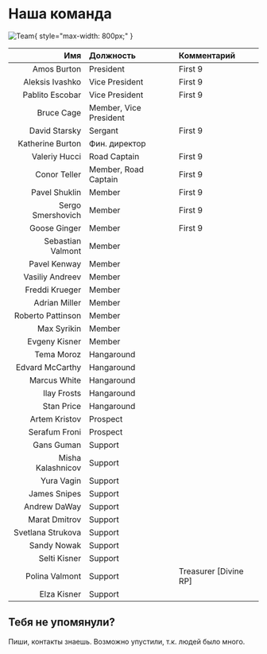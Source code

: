 # Наша команда
![Team](/img/screen_team.jpg){ style="max-width: 800px;" }

| Имя        | Должность      | Комментарий |
| ------------: |:--------------|:--------------|
| Amos Burton | President | First 9 |
| Aleksis Ivashko | Vice President | First 9 |
| Pablito Escobar | Vice President | First 9 |
| Bruce Cage | Member, Vice President |  |
| David Starsky | Sergant | First 9 |
| Katherine Burton | Фин. директор |  |
| Valeriy Hucci | Road Captain | First 9 |
| Conor Teller | Member, Road Captain | First 9 |
| Pavel Shuklin | Member | First 9 |
| Sergo Smershovich | Member | First 9 |
| Goose Ginger | Member | First 9 |
| Sebastian Valmont | Member |  |
| Pavel Kenway | Member |  |
| Vasiliy Andreev | Member |  |
| Freddi Krueger | Member |  |
| Adrian Miller  | Member |  |
| Roberto Pattinson  | Member |  |
| Max Syrikin | Member |  |
| Evgeny Kisner | Member |  |
| Tema Moroz | Hangaround |  | 
| Edvard McCarthy | Hangaround |  |
| Marcus White | Hangaround |  |
| Ilay Frosts | Hangaround |  |
| Stan Price | Hangaround |  |
| Artem Kristov | Prospect |  | 
| Serafum Froni | Prospect |  | 
| Gans Guman | Support |  |
| Misha Kalashnicov | Support |  |
| Yura Vagin | Support |  |
| James Snipes | Support |  |
| Andrew DaWay | Support |  |
| Marat Dmitrov | Support |  |
| Svetlana Strukova | Support |  |
| Sandy Nowak | Support |  |
| Selti Kisner | Support |  |
| Polina Valmont | Support | Treasurer \[Divine RP\] |
| Elza Kisner | Support |  |

## Тебя не упомянули?
Пиши, контакты знаешь. Возможно упустили, т.к. людей было много.